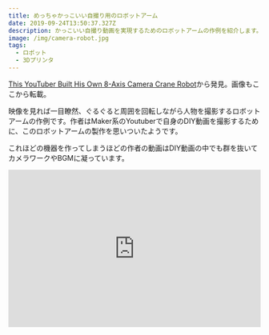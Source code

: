 ```yaml
---
title: めっちゃかっこいい自撮り用のロボットアーム
date: 2019-09-24T13:50:37.327Z
description: かっこいい自撮り動画を実現するためのロボットアームの作例を紹介します。
image: /img/camera-robot.jpg
tags:
  - ロボット
  - 3Dプリンタ
---
```

[This YouTuber Built His Own 8-Axis Camera Crane Robot](https://blog.hackster.io/this-youtuber-built-his-own-8-axis-camera-crane-robot-59c0a78e734d)から発見。画像もここから転載。

映像を見れば一目瞭然、ぐるぐると周囲を回転しながら人物を撮影するロボットアームの作例です。作者はMaker系のYoutuberで自身のDIY動画を撮影するために、このロボットアームの製作を思いついたようです。

これほどの機器を作ってしまうほどの作者の動画はDIY動画の中でも群を抜いてカメラワークやBGMに凝っています。

<iframe width="100%" height="315" src="https://www.youtube.com/embed/-MMJBvFomaM" frameborder="0" allow="accelerometer; autoplay; encrypted-media; gyroscope; picture-in-picture" allowfullscreen></iframe>
